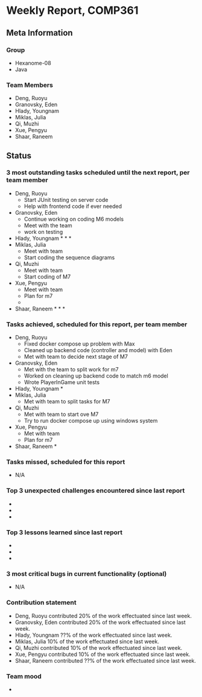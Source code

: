 # Weekly Report, COMP361

## Meta Information

### Group

 * Hexanome-08
 * Java

### Team Members

 * Deng, Ruoyu
 * Granovsky, Eden
 * Hlady, Youngnam
 * Miklas, Julia
 * Qi, Muzhi
 * Xue, Pengyu
 * Shaar, Raneem

## Status

### 3 most outstanding tasks scheduled until the next report, per team member

 * Deng, Ruoyu
    * Start JUnit testing on server code
    * Help with frontend code if ever needed
 * Granovsky, Eden
    * Continue working on coding M6 models
    * Meet with the team
    * work on testing
 * Hlady, Youngnam
    * 
    * 
    * 
 * Miklas, Julia
    * Meet with  team
    * Start coding the sequence diagrams
 * Qi, Muzhi
    * Meet with team
    * Start coding of M7
 * Xue, Pengyu
    * Meet with team
    * Plan for m7
    * 
 * Shaar, Raneem
    * 
    * 
    *  

### Tasks achieved, scheduled for this report, per team member

 * Deng, Ruoyu
    * Fixed docker compose up problem with Max
    * Cleaned up backend code (controller and model) with Eden
    * Met with team to decide next stage of M7
 * Granovsky, Eden
    * Met with the team to split work for m7
    * Worked on cleaning up backend code to match m6 model
    * Wrote PlayerInGame unit tests
 * Hlady, Youngnam
    * 
 * Miklas, Julia
    * Met with team to split tasks for M7
 * Qi, Muzhi
    * Met with team to start ove M7
    * Try to run docker compose up using windows system
 * Xue, Pengyu
    * Met with team
    * Plan for m7
 * Shaar, Raneem
    *

### Tasks missed, scheduled for this report

 * N/A

### Top 3 unexpected challenges encountered since last report

  * 
  * 
  * 

### Top 3 lessons learned since last report

  * 
  * 
  * 

### 3 most critical bugs in current functionality (optional)

  * N/A

### Contribution statement

 * Deng, Ruoyu contributed 20% of the work effectuated since last week.
 * Granovsky, Eden contributed 20% of the work effectuated since last week.
 * Hlady, Youngnam ??% of the work effectuated since last week.
 * Miklas, Julia 10% of the work effectuated since last week.
 * Qi, Muzhi contributed 10% of the work effectuated since last week.
 * Xue, Pengyu contributed 10% of the work effectuated since last week.
 * Shaar, Raneem contributed ??% of the work effectuated since last week.

### Team mood

 *
